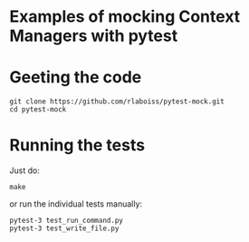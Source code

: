 # Examples of mocking Context Managers with pytest

# Geeting the code 

```shell
git clone https://github.com/rlaboiss/pytest-mock.git
cd pytest-mock
```

# Running the tests

Just do:

```shell
make
```

or run the individual tests manually:

```shell
pytest-3 test_run_command.py
pytest-3 test_write_file.py
```
